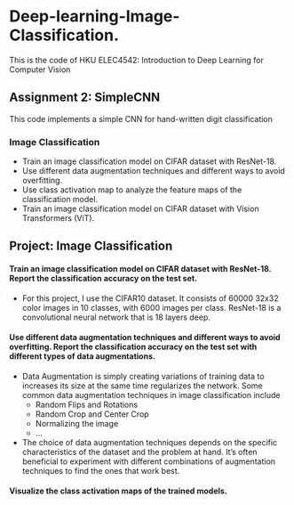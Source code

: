 # Deep-learning-Image-Classification.
This is the code of HKU ELEC4542: Introduction to Deep Learning for Computer Vision
## Assignment 2: SimpleCNN
This code implements a simple CNN for hand-written digit classification
### Image Classification
- Train an image classification model on CIFAR dataset with ResNet-18.
-  Use different data augmentation techniques and different ways to avoid overfitting.
- Use class activation map to analyze the feature maps of the classification model.
- Train an image classification model on CIFAR dataset with Vision Transformers (ViT).
## Project: Image Classification
#### Train an image classification model on CIFAR dataset with ResNet-18. Report the classification accuracy on the test set.
- For this project, I use the CIFAR10 dataset. It consists of 60000 32x32 color images in 10 classes, with 6000 images per class. ResNet-18 is a convolutional neural network that is 18 layers deep.
#### Use different data augmentation techniques and different ways to avoid overfitting. Report the classification accuracy on the test set with different types of data augmentations.
- Data Augmentation is simply creating variations of training data to increases its size at the same time regularizes the network. Some common data augmentation techniques in image classification include
    - Random Flips and Rotations
    - Random Crop and Center Crop
    - Normalizing the image
    - ...
- The choice of data augmentation techniques depends on the specific characteristics of the dataset and the problem at hand. It’s often beneficial to experiment with different combinations of augmentation techniques to find the ones that work best.
#### Visualize the class activation maps of the trained models.
